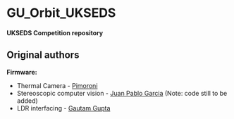 # GU_Orbit_UKSEDS
#### UKSEDS Competition repository

## Original authors
**Firmware:**
* Thermal Camera - [Pimoroni](https://github.com/pimoroni/mlx90640-library "Pimoroni's repository")
* Stereoscopic computer vision - [Juan Pablo Garcia](/ "Link to be added") (Note: code still to be added)
* LDR interfacing - [Gautam Gupta](/ "Link to be added")
